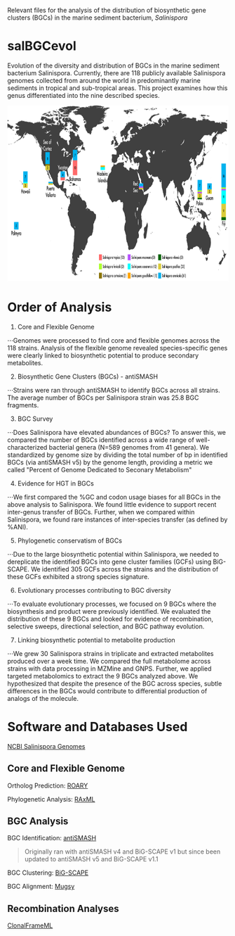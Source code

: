 Relevant files for the analysis of the distribution of biosynthetic gene clusters (BGCs) in the marine sediment  bacterium, *Salinispora*

# salBGCevol
Evolution of the diversity and distribution of BGCs in the marine sediment bacterium Salinispora. Currently, there are 118 publicly available Salinispora genomes collected from around the world in predominantly marine sediments in tropical and sub-tropical areas. This project examines how this genus differentiated into the nine described species.

<p align="center">
  <img width="860" height="400" src="images/updated-species-map-01.png">
</p>

# Order of Analysis
1. Core and Flexible Genome

⋅⋅⋅Genomes were processed to find core and flexible genomes across the 118 strains. Analysis of the flexible genome revealed species-specific genes were clearly linked to biosynthetic potential to produce secondary metabolites.

2. Biosynthetic Gene Clusters (BGCs) - antiSMASH

⋅⋅⋅Strains were ran through antiSMASH to identify BGCs across all strains. The average number of BGCs per Salinispora strain was 25.8 BGC fragments.

3. BGC Survey

⋅⋅⋅Does Salinispora have elevated abundances of BGCs? To answer this, we compared the number of BGCs identified across a wide range of well-characterized bacterial genera (N=589 genomes from 41 genera). We standardized by genome size by dividing the total number of bp in identified BGCs (via antiSMASH v5) by the genome length, providing a metric we called "Percent of Genome Dedicated to Seconary Metabolism"

4. Evidence for HGT in BGCs

⋅⋅⋅We first compared the %GC and codon usage biases for all BGCs in the above analysis to Salinispora. We found little evidence to support recent inter-genus transfer of BGCs. Further, when we compared within Salinispora, we found rare instances of inter-species transfer (as defined by %ANI).

5. Phylogenetic conservatism of BGCs

⋅⋅⋅Due to the large biosynthetic potential within Salinispora, we needed to dereplicate the identified BGCs into gene cluster families (GCFs) using BiG-SCAPE. We identified 305 GCFs across the strains and the distribution of these GCFs exhibited a strong species signature.

6. Evolutionary processes contributing to BGC diversity

⋅⋅⋅To evaluate evolutionary processes, we focused on 9 BGCs where the biosynthesis and product were previously identified. We evaluated the distribution of these 9 BGCs and looked for evidence of recombination, selective sweeps, directional selection, and BGC pathway evolution.

7. Linking biosynthetic potential to metabolite production

⋅⋅⋅We grew 30 Salinispora strains in triplicate and extracted metabolites produced over a week time. We compared the full metabolome across strains with data processing in MZMine and GNPS. Further, we applied targeted metabolomics to extract the 9 BGCs analyzed above. We hypothesized that despite the presence of the BGC across species, subtle differences in the BGCs would contribute to differential production of analogs of the molecule.

# Software and Databases Used
[NCBI Salinispora Genomes](https://www.ncbi.nlm.nih.gov/genome/?term=salinispora)

## Core and Flexible Genome
Ortholog Prediction: [ROARY](https://sanger-pathogens.github.io/Roary/)

Phylogenetic Analysis: [RAxML](https://cme.h-its.org/exelixis/software.html)

## BGC Analysis
BGC Identification: [antiSMASH](https://antismash.secondarymetabolites.org)

> Originally ran with antiSMASH v4 and BiG-SCAPE v1 but since been updated to antiSMASH v5 and BiG-SCAPE v1.1

BGC Clustering: [BiG-SCAPE](https://git.wageningenur.nl/medema-group/BiG-SCAPE)

BGC Alignment: [Mugsy](http://mugsy.sourceforge.net/)

## Recombination Analyses
[ClonalFrameML](https://github.com/xavierdidelot/ClonalFrameML)
